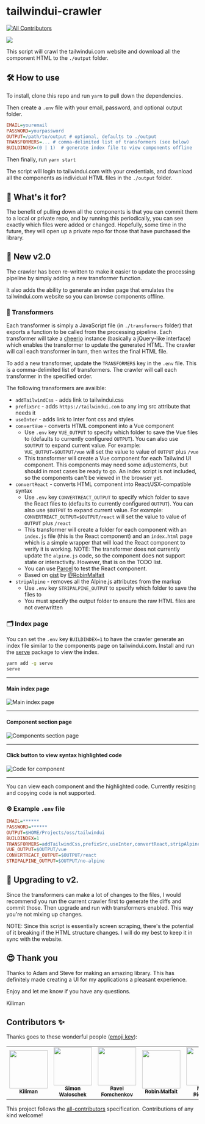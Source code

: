 # tailwindui-crawler

<!-- ALL-CONTRIBUTORS-BADGE:START - Do not remove or modify this section -->
[![All Contributors](https://img.shields.io/badge/all_contributors-5-orange.svg?style=flat-square)](#contributors-)
<!-- ALL-CONTRIBUTORS-BADGE:END -->

<img src="./images/tailwindui-crawler.png">

This script will crawl the tailwindui.com website and download all the
component HTML to the `./output` folder.

## 🛠 How to use

To install, clone this repo and run `yarn` to pull down the dependencies.

Then create a `.env` file with your email, password, and optional output folder.

```ini
EMAIL=youremail
PASSWORD=yourpassword
OUTPUT=/path/to/output # optional, defaults to ./output
TRANSFORMERS=... # comma-delimited list of transformers (see below)
BUILDINDEX=(0 | 1)  # generate index file to view components offline
```

Then finally, run `yarn start`

The script will login to tailwindui.com with your credentials, and download all the
components as individual HTML files in the `./output` folder.

## 🤔 What's it for?

The benefit of pulling down all the components is that you can commit them to a local or
private repo, and by running this periodically, you can see exactly which files were added
or changed. Hopefully, some time in the future, they will open up a private repo for those
that have purchased the library.

## 🚀 New v2.0

The crawler has been re-written to make it easier to update the processing pipeline by simply
adding a new transformer function.

It also adds the ability to generate an index page that emulates the tailwindui.com website
so you can browse components offline.

### 🔄 Transformers

Each transformer is simply a JavaScript file (in `./transformers` folder) that exports a
function to be called from the processing pipeline. Each transformer will take a [cheerio](https://github.com/cheeriojs/cheerio)
instance (basically a jQuery-like interface) which enables the transformer to update the
generated HTML. The crawler will call each transformer in turn, then writes the final HTML file.

To add a new transformer, update the `TRANSFORMERS` key in the `.env` file. This is a comma-delimited
list of transformers. The crawler will call each transformer in the specified order.

The following transformers are availble:

- `addTailwindCss` - adds link to tailwindui.css
- `prefixSrc` - adds `https://tailwindui.com` to any img src attribute that needs it
- `useInter` - adds link to Inter font css and styles
- `convertVue` - converts HTML component into a Vue component
  - Use `.env` key `VUE_OUTPUT` to specify which folder to save the Vue files to
    (defaults to currently configured `OUTPUT`). You can also use `$OUTPUT` to expand current
    value. For example: `VUE_OUTPUT=$OUTPUT/vue` will set the value to value of `OUTPUT` plus `/vue`
  - This transformer will create a Vue component for each Tailwind UI component. This components may need some adjustements, but should in most cases be ready to go. An index script is not included, so the components can't be viewed in the browser yet.
- `convertReact` - converts HTML component into React/JSX-compatible syntax
  - Use `.env` key `CONVERTREACT_OUTPUT` to specify which folder to save the React files to
    (defaults to currently configured `OUTPUT`). You can also use `$OUTPUT` to expand current
    value. For example: `CONVERTREACT_OUTPUT=$OUTPUT/react` will set the value to value of `OUTPUT` plus `/react`
  - This transformer will create a folder for each component with an `index.js` file (this is the
    React component) and an `index.html` page which is a simple wrapper that will load the React component
    to verify it is working. NOTE: The transformer does not currently update the `alpine.js` code, so
    the component does not support state or interactivity. However, that is on the TODO list.
  - You can use [Parcel](https://parceljs.org) to test the React component.
  - Based on [gist](https://gist.github.com/RobinMalfait/a90e8651196c273dfa51eec0f43e1676) by [@RobinMalfait](https://github.com/RobinMalfait)
- `stripAlpine` - removes all the Alpine.js attributes from the markup
  - Use `.env` key `STRIPALPINE_OUTPUT` to specify which folder to save the files to
  - You must specify the output folder to ensure the raw HTML files are not overwritten

### 🗂 Index page

You can set the `.env` key `BUILDINDEX=1` to have the crawler generate an index file similar to the components page on tailwindui.com. Install and run the [serve](https://www.npmjs.com/package/serve) package
to view the index.

```bash
yarn add -g serve
serve
```

---

#### Main index page

<img src="./images/index-main.png" alt="Main index page"/>

---

#### Component section page

<img src="./images/index-section.png" alt="Components section page"/>

---

#### Click button to view syntax highlighted code

<img src="./images/index-component-code.png" alt="Code for component"/>

---

You can view each component and the highlighted code. Currently resizing and copying code is not supported.

### ⚙️ Example `.env` file

```ini
EMAIL=******
PASSWORD=******
OUTPUT=$HOME/Projects/oss/tailwindui
BUILDINDEX=1
TRANSFORMERS=addTailwindCss,prefixSrc,useInter,convertReact,stripAlpine
VUE_OUTPUT=$OUTPUT/vue
CONVERTREACT_OUTPUT=$OUTPUT/react
STRIPALPINE_OUTPUT=$OUTPUT/no-alpine
```

## 🚦 Upgrading to v2.

Since the transformers can make a lot of changes to the files, I would recommend
you run the current crawler first to generate the diffs and commit those. Then upgrade
and run with transformers enabled. This way you're not mixing up changes.

NOTE: Since this script is essentially screen scraping, there's the potential
of it breaking if the HTML structure changes. I will do my best to keep it in sync with
the website.

## 😍 Thank you

Thanks to Adam and Steve for making an amazing library. This has definitely made creating
a UI for my applications a pleasant experience.

Enjoy and let me know if you have any questions.

Kiliman

## Contributors ✨

Thanks goes to these wonderful people ([emoji key](https://allcontributors.org/docs/en/emoji-key)):

<!-- ALL-CONTRIBUTORS-LIST:START - Do not remove or modify this section -->
<!-- prettier-ignore-start -->
<!-- markdownlint-disable -->
<table>
  <tr>
    <td align="center"><a href="https://github.com/kiliman"><img src="https://avatars3.githubusercontent.com/u/47168?v=4&size=100" width="100px;" alt=""/><br /><sub><b>Kiliman</b></sub></a></td>
    <td align="center"><a href="http://www.cemfi.de"><img src="https://avatars0.githubusercontent.com/u/8217108?v=4&size=100" width="100px;" alt=""/><br /><sub><b>Simon Waloschek</b></sub></a></td>
    <td align="center"><a href="https://github.com/nawok"><img src="https://avatars3.githubusercontent.com/u/159773?v=4&size=100" width="100px;" alt=""/><br /><sub><b>Pavel Fomchenkov</b></sub></a></td>
    <td align="center"><a href="https://robinmalfait.com"><img src="https://avatars2.githubusercontent.com/u/1834413?v=4&size=100" width="100px;" alt=""/><br /><sub><b>Robin Malfait</b></sub></a></td>
    <td align="center"><a href="https://miguelpiedrafita.com"><img src="https://avatars0.githubusercontent.com/u/23558090?v=4&size=100" width="100px;" alt=""/><br /><sub><b>Miguel Piedrafita</b></sub></a></td>
  </tr>
</table>

<!-- markdownlint-enable -->
<!-- prettier-ignore-end -->
<!-- ALL-CONTRIBUTORS-LIST:END -->

This project follows the [all-contributors](https://github.com/all-contributors/all-contributors) specification. Contributions of any kind welcome!
